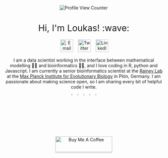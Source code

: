 <p align="center"> 
  <img src="https://komarev.com/ghpvc/?username=loukesio&label=Profile+Views&color=1175A8&style=for-the-badge" alt="Profile View Counter" /> 
</p>


<h1 style="font-weight:normal" align="center">
  &nbsp;Hi, I'm Loukas! :wave:&nbsp;
</h1>

<div align="center">

&nbsp;&nbsp;&nbsp;
<a href="mailto:theodosiou@evolbio.mpg.de"><img border="0" alt="Email" src="https://assets.dryicons.com/uploads/icon/svg/8007/c804652c-fae4-43d7-b539-187d6a408254.svg" width="40" height="40"></a>&nbsp;&nbsp;&nbsp;
<a href="https://twitter.com/loukesio"><img border="0" alt="Twitter" src="https://assets.dryicons.com/uploads/icon/svg/8385/c23f7ffc-ca8d-4246-8978-ce9f6d5bcc99.svg" width="40" height="40"></a>&nbsp;&nbsp;&nbsp;
<a href="https://www.linkedin.com/in/loukas-theodosiou-a690ab91/"><img border="0" alt="LinkedIn" src="https://assets.dryicons.com/uploads/icon/svg/8337/a347cd89-1662-4421-be90-58e5e8004eae.svg" width="40" height="40"></a>&nbsp;&nbsp;&nbsp;

I am a data scientist working in the interface between mathematical modelling :man_scientist: and bioinformatics :man_technologist:, and I love coding in R, python and Javascript. I am currently a senior bioinformatics scientist at the [Rainey Lab](http://micropop.evolbio.mpg.de/) at the [Max Planck Institute for Evolutionary Biology](https://www.evolbio.mpg.de/2169/en) in Plön, Germany. I am passionate about making science open, so I am sharing every bit of helpful code I write.

<img align="center" width="3%" src="https://cdn.jsdelivr.net/gh/devicons/devicon/icons/r/r-original.svg" />
<img align="center" width="3%" src="https://cdn.jsdelivr.net/gh/devicons/devicon/icons/rstudio/rstudio-original.svg" />
<img align="center" width="3%" src="https://cdn.jsdelivr.net/gh/devicons/devicon/icons/python/python-original-wordmark.svg" />
<img align="center" width="3%" src="https://cdn.jsdelivr.net/gh/devicons/devicon/icons/d3js/d3js-original.svg" />
<img align="center" width="3%" src="https://cdn.jsdelivr.net/gh/devicons/devicon/icons/bash/bash-original.svg" />




<div align="center">
  <br>
  <a href="https://www.buymeacoffee.com/Loukas" target="_blank"><img src="https://www.buymeacoffee.com/assets/img/guidelines/download-assets-sm-1.svg" alt="Buy Me A Coffee" style="height: 50px !important;width: 180px !important;box-shadow: 0px 3px 2px 0px rgba(190, 190, 190, 0.5) !important;-webkit-box-shadow: 0px 3px 2px 0px rgba(190, 190, 190, 0.5) !important;" ></a>
  <br><br>
  </div>
</h1>


<!--

![R](https://img.shields.io/badge/r-%23276DC3.svg?style=for-the-badge&logo=r&logoColor=white)
![Python](https://img.shields.io/badge/python-3670A0?style=for-the-badge&logo=python&logoColor=ffdd54)
![JavaScript](https://img.shields.io/badge/javascript-%23323330.svg?style=for-the-badge&logo=javascript&logoColor=%23F7DF1E)
![Markdown](https://img.shields.io/badge/markdown-%23000000.svg?style=for-the-badge&logo=markdown&logoColor=white)
![Shell Script](https://img.shields.io/badge/shell_script-%23121011.svg?style=for-the-badge&logo=gnu-bash&logoColor=white)
![GitHub](https://img.shields.io/badge/github-%23121011.svg?style=for-the-badge&logo=github&logoColor=white)
![GitLab](https://img.shields.io/badge/gitlab-%23181717.svg?style=for-the-badge&logo=gitlab&logoColor=white)

![Affinity Designer](https://img.shields.io/badge/affinity%20desginer-%231B72BE.svg?style=for-the-badge&logo=affinity-designer&logoColor=white)

<img align="center" width="47%" src="https://github-readme-stats.vercel.app/api/top-langs/?username=loukesio&layout=compact" />
<img align="center" width="47%" src="https://github-readme-stats.vercel.app/api?username=loukesio&show_icons=true&theme=light&line_height=27" alt="Loukas's github stats"/>


[![Top Langs](https://github-readme-stats.vercel.app/api/top-langs/?username=loukesio&layout=compact)](https://github.com/loukesio/github-readme-stats)

 <details>
 <summary>:sauropod:  Most Used Languages </summary>
<img align="center" src="https://github-readme-stats.vercel.app/api/top-langs/?username=loukesio&theme=light&hide_langs_below=1" />
  </details>


<details>
<summary>:t-rex: GitHub Stats</summary>
 <img align="center" src="https://github-readme-stats.vercel.app/api?username=loukesio&show_icons=true&theme=light&line_height=27" alt="Loukas's github stats"/>
  </details>




<!--
**loukesio/loukesio** is a ✨ _special_ ✨ repository because its `README.md` (this file) appears on your GitHub profile.

Here are some ideas to get you started:

- 🔭 I’m currently working on ...
- 🌱 I’m currently learning ...
- 👯 I’m looking to collaborate on ...
- 🤔 I’m looking for help with ...
- 💬 Ask me about ...
- 📫 How to reach me: ...
- 😄 Pronouns: ...
- ⚡ Fun fact: ...
-->
